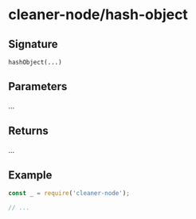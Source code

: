 # cleaner-node/hash-object

## Signature

`hashObject(...)`

## Parameters

...

## Returns

...

## Example

```javascript
const _ = require('cleaner-node');

// ...
```
